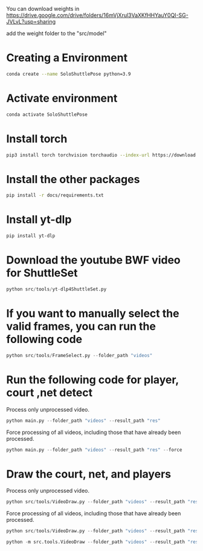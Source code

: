 
You can download weights in <https://drive.google.com/drive/folders/16mVjXrul3VaXKfHHYauY0QI-SG-JVLvL?usp=sharing>

add the weight folder to the "src/model"

# Creating a Environment

```bash
conda create --name SoloShuttlePose python=3.9
```

# Activate environment

```bash
conda activate SoloShuttlePose
```

# Install torch

```bash
pip3 install torch torchvision torchaudio --index-url https://download.pytorch.org/whl/cu117
```

# Install the other packages

```bash
pip install -r docs/requirements.txt
```

# Install yt-dlp

```bash
pip install yt-dlp
```

# Download the youtube BWF video for ShuttleSet

```python
python src/tools/yt-dlp4ShuttleSet.py
```

# If you want to manually select the valid frames, you can run the following code

```python
python src/tools/FrameSelect.py --folder_path "videos"
```

# Run the following code for player, court ,net detect

Process only unprocessed video.

```python
python main.py --folder_path "videos" --result_path "res"
```

Force processing of all videos, including those that have already been processed.

```python
python main.py --folder_path "videos" --result_path "res" --force
```

# Draw the court,  net, and players

Process only unprocessed video.

```python
python src/tools/VideoDraw.py --folder_path "videos" --result_path "res" --court --net --players --ball
```

Force processing of all videos, including those that have already been processed.

```python
python src/tools/VideoDraw.py --folder_path "videos" --result_path "res" --force --court --net --players --ball --trajectory
```

```python
python -m src.tools.VideoDraw --folder_path "videos" --result_path "res" --force --court --net --players --ball --trajectory
```
